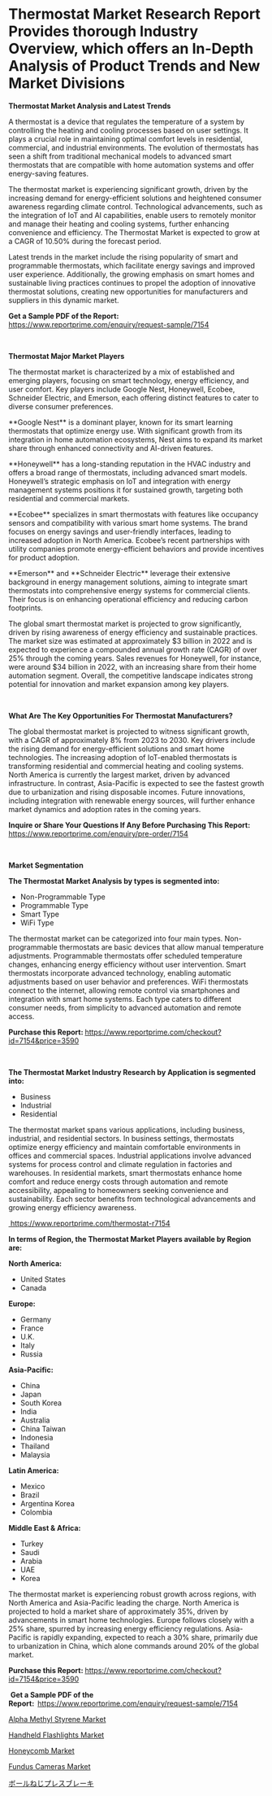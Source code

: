 <p><h1>Thermostat Market Research Report Provides thorough Industry Overview, which offers an In-Depth Analysis of Product Trends and New Market Divisions</h1></p><p><strong>Thermostat Market Analysis and Latest Trends</strong></p>
<p><p>A thermostat is a device that regulates the temperature of a system by controlling the heating and cooling processes based on user settings. It plays a crucial role in maintaining optimal comfort levels in residential, commercial, and industrial environments. The evolution of thermostats has seen a shift from traditional mechanical models to advanced smart thermostats that are compatible with home automation systems and offer energy-saving features.</p><p>The thermostat market is experiencing significant growth, driven by the increasing demand for energy-efficient solutions and heightened consumer awareness regarding climate control. Technological advancements, such as the integration of IoT and AI capabilities, enable users to remotely monitor and manage their heating and cooling systems, further enhancing convenience and efficiency. The Thermostat Market is expected to grow at a CAGR of 10.50% during the forecast period.</p><p>Latest trends in the market include the rising popularity of smart and programmable thermostats, which facilitate energy savings and improved user experience. Additionally, the growing emphasis on smart homes and sustainable living practices continues to propel the adoption of innovative thermostat solutions, creating new opportunities for manufacturers and suppliers in this dynamic market.</p></p>
<p><strong>Get a Sample PDF of the Report:&nbsp;</strong> <a href="https://www.reportprime.com/enquiry/request-sample/7154">https://www.reportprime.com/enquiry/request-sample/7154</a></p>
<p>&nbsp;</p>
<p><strong>Thermostat Major Market Players</strong></p>
<p><p>The thermostat market is characterized by a mix of established and emerging players, focusing on smart technology, energy efficiency, and user comfort. Key players include Google Nest, Honeywell, Ecobee, Schneider Electric, and Emerson, each offering distinct features to cater to diverse consumer preferences.</p><p>**Google Nest** is a dominant player, known for its smart learning thermostats that optimize energy use. With significant growth from its integration in home automation ecosystems, Nest aims to expand its market share through enhanced connectivity and AI-driven features. </p><p>**Honeywell** has a long-standing reputation in the HVAC industry and offers a broad range of thermostats, including advanced smart models. Honeywell’s strategic emphasis on IoT and integration with energy management systems positions it for sustained growth, targeting both residential and commercial markets.</p><p>**Ecobee** specializes in smart thermostats with features like occupancy sensors and compatibility with various smart home systems. The brand focuses on energy savings and user-friendly interfaces, leading to increased adoption in North America. Ecobee’s recent partnerships with utility companies promote energy-efficient behaviors and provide incentives for product adoption.</p><p>**Emerson** and **Schneider Electric** leverage their extensive background in energy management solutions, aiming to integrate smart thermostats into comprehensive energy systems for commercial clients. Their focus is on enhancing operational efficiency and reducing carbon footprints.</p><p>The global smart thermostat market is projected to grow significantly, driven by rising awareness of energy efficiency and sustainable practices. The market size was estimated at approximately $3 billion in 2022 and is expected to experience a compounded annual growth rate (CAGR) of over 25% through the coming years. Sales revenues for Honeywell, for instance, were around $34 billion in 2022, with an increasing share from their home automation segment. Overall, the competitive landscape indicates strong potential for innovation and market expansion among key players.</p></p>
<p>&nbsp;</p>
<p><strong>What Are The Key Opportunities For Thermostat Manufacturers?</strong></p>
<p><p>The global thermostat market is projected to witness significant growth, with a CAGR of approximately 8% from 2023 to 2030. Key drivers include the rising demand for energy-efficient solutions and smart home technologies. The increasing adoption of IoT-enabled thermostats is transforming residential and commercial heating and cooling systems. North America is currently the largest market, driven by advanced infrastructure. In contrast, Asia-Pacific is expected to see the fastest growth due to urbanization and rising disposable incomes. Future innovations, including integration with renewable energy sources, will further enhance market dynamics and adoption rates in the coming years.</p></p>
<p><strong>Inquire or Share Your Questions If Any Before Purchasing This Report:</strong> <a href="https://www.reportprime.com/enquiry/pre-order/7154">https://www.reportprime.com/enquiry/pre-order/7154</a></p>
<p>&nbsp;</p>
<p><strong>Market Segmentation</strong></p>
<p><strong>The Thermostat Market Analysis by types is segmented into:</strong></p>
<p><ul><li>Non-Programmable Type</li><li>Programmable Type</li><li>Smart Type</li><li>WiFi Type</li></ul></p>
<p><p>The thermostat market can be categorized into four main types. Non-programmable thermostats are basic devices that allow manual temperature adjustments. Programmable thermostats offer scheduled temperature changes, enhancing energy efficiency without user intervention. Smart thermostats incorporate advanced technology, enabling automatic adjustments based on user behavior and preferences. WiFi thermostats connect to the internet, allowing remote control via smartphones and integration with smart home systems. Each type caters to different consumer needs, from simplicity to advanced automation and remote access.</p></p>
<p><strong>Purchase this Report:&nbsp;</strong><a href="https://www.reportprime.com/checkout?id=7154&price=3590">https://www.reportprime.com/checkout?id=7154&price=3590</a></p>
<p>&nbsp;</p>
<p><strong>The Thermostat Market Industry Research by Application is segmented into:</strong></p>
<p><ul><li>Business</li><li>Industrial</li><li>Residential</li></ul></p>
<p><p>The thermostat market spans various applications, including business, industrial, and residential sectors. In business settings, thermostats optimize energy efficiency and maintain comfortable environments in offices and commercial spaces. Industrial applications involve advanced systems for process control and climate regulation in factories and warehouses. In residential markets, smart thermostats enhance home comfort and reduce energy costs through automation and remote accessibility, appealing to homeowners seeking convenience and sustainability. Each sector benefits from technological advancements and growing energy efficiency awareness.</p></p>
<p><a href="https://www.reportprime.com/thermostat-r7154">&nbsp;https://www.reportprime.com/thermostat-r7154</a></p>
<p><strong>In terms of Region, the Thermostat Market Players available by Region are:</strong></p>
<p>
    <p> <strong> North America: </strong>
        <ul>
            <li>United States</li>
            <li>Canada</li>
        </ul>
        </p> 
    <p> <strong> Europe: </strong>
        <ul>
            <li>Germany</li>
            <li>France</li>
            <li>U.K.</li>
            <li>Italy</li>
            <li>Russia</li>
        </ul>
        </p> 
    <p> <strong> Asia-Pacific: </strong>
        <ul>
            <li>China</li>
            <li>Japan</li>
            <li>South Korea</li>
            <li>India</li>
            <li>Australia</li>
            <li>China Taiwan</li>
            <li>Indonesia</li>
            <li>Thailand</li>
            <li>Malaysia</li>
        </ul>
        </p> 
    <p> <strong> Latin America: </strong>
        <ul>
            <li>Mexico</li>
            <li>Brazil</li>
            <li>Argentina Korea</li>
            <li>Colombia</li>
        </ul>
        </p> 
    <p> <strong> Middle East & Africa: </strong>
        <ul>
            <li>Turkey</li>
            <li>Saudi</li>
            <li>Arabia</li>
            <li>UAE</li>
            <li>Korea</li>
        </ul>
    </p>
    </p>
<p><p>The thermostat market is experiencing robust growth across regions, with North America and Asia-Pacific leading the charge. North America is projected to hold a market share of approximately 35%, driven by advancements in smart home technologies. Europe follows closely with a 25% share, spurred by increasing energy efficiency regulations. Asia-Pacific is rapidly expanding, expected to reach a 30% share, primarily due to urbanization in China, which alone commands around 20% of the global market.</p></p>
<p><strong>Purchase this Report: </strong><a href="https://www.reportprime.com/checkout?id=7154&price=3590">https://www.reportprime.com/checkout?id=7154&price=3590</a></p>
<p>&nbsp;<strong>Get a Sample PDF of the Report:&nbsp;&nbsp;</strong><a href="https://www.reportprime.com/enquiry/request-sample/7154">https://www.reportprime.com/enquiry/request-sample/7154</a></p>
<p><strong></strong></p>
<p><p><a href="https://issuu.com/reportprime-2/docs/alpha-methyl-styrene-market-size-20_7ed25026796403">Alpha Methyl Styrene Market</a></p><p><a href="https://www.linkedin.com/pulse/pioneering-growth-analyzing-global-handheld-flashlights-dsu8f?trackingId=6W3jzh7MRsOHrvJA8wjV9g%3D%3D">Handheld Flashlights Market</a></p><p><a href="https://issuu.com/reportprime-2/docs/honeycomb-market-size-2030.pptx_938fd606700122">Honeycomb Market</a></p><p><a href="https://medium.com/@joeyojholms59/the-fundus-cameras-market-insights-report-offers-an-in-depth-and-thorough-analysis-of-the-market-57a73c2361df">Fundus Cameras Market</a></p><p><a href="https://medium.com/@vivakuvalis2005/ball-screw-press-brake-market-%E3%81%AF-%E3%82%B3%E3%82%B9%E3%83%88%E7%AE%A1%E7%90%86%E3%81%A8%E5%8A%B9%E7%8E%87%E5%90%91%E4%B8%8A%E3%82%92%E5%84%AA%E5%85%88%E3%81%97%E3%81%BE%E3%81%99-%E3%81%95%E3%82%89%E3%81%AB-%E5%A0%B1%E5%91%8A%E6%9B%B8%E3%81%AF%E5%B8%82%E5%A0%B4%E3%81%AE%E9%9C%80%E8%A6%81%E9%9D%A2%E3%81%A8%E4%BE%9B%E7%B5%A6%E9%9D%A2%E3%81%AE%E4%B8%A1%E6%96%B9%E3%82%92%E3%82%AB%E3%83%90%E3%83%BC%E3%81%97%E3%81%A6%E3%81%84%E3%81%BE%E3%81%99-ball-screw-press-717c5b1a61f2">ボールねじプレスブレーキ</a></p></p>